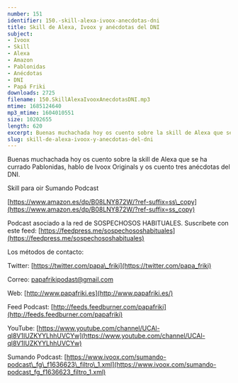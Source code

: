 ```yaml
---
number: 151
identifier: 150.-skill-alexa-ivoox-anecdotas-dni
title: Skill de Alexa, Ivoox y anécdotas del DNI
subject:
- Ivoox
- Skill
- Alexa
- Amazon
- Pablonidas
- Anécdotas
- DNI
- Papá Friki
downloads: 2725
filename: 150.SkillAlexaIvooxAnecdotasDNI.mp3
mtime: 1685124640
mp3_mtime: 1604010551
size: 10202655
length: 620
excerpt: Buenas muchachada hoy os cuento sobre la skill de Alexa que se ha currado Pablonidas, hablo de Ivoox Originals y os cuento tres anécdotas del DNI
slug: skill-de-alexa-ivoox-y-anecdotas-del-dni
---
```

Buenas muchachada hoy os cuento sobre la skill de Alexa que se ha currado Pablonidas, hablo de Ivoox Originals y os cuento tres anécdotas del DNI.  

Skill para oir Sumando Podcast

[https://www.amazon.es/dp/B08LNY872W/?ref-suffix=ss\_copy](https://www.amazon.es/dp/B08LNY872W/?ref-suffix=ss_copy)  

Podcast asociado a la red de SOSPECHOSOS HABITUALES. Suscríbete con este feed: [https://feedpress.me/sospechososhabituales](https://feedpress.me/sospechososhabituales)  

Los métodos de contacto:  

Twitter: [https://twitter.com/papa\_friki](https://twitter.com/papa_friki)

Correo: [papafrikipodast@gmail.com](https://archive.org/details/papafrikipodast@gmail.com)

Web: [http://www.papafriki.es](http://www.papafriki.es/)

Feed Podcast: [http://feeds.feedburner.com/papafriki](http://feeds.feedburner.com/papafriki)

YouTube: [https://www.youtube.com/channel/UCAl-ql8V1IUZKYYLhhUVCYw](https://www.youtube.com/channel/UCAl-ql8V1IUZKYYLhhUVCYw)  

Sumando Podcast: [https://www.ivoox.com/sumando-podcast\_fg\_f1636623\_filtro\_1.xml](https://www.ivoox.com/sumando-podcast_fg_f1636623_filtro_1.xml)